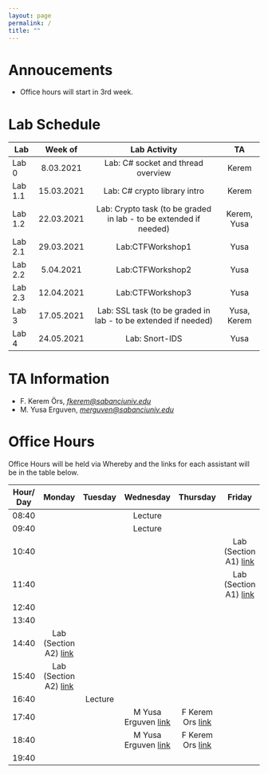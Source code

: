 ```yaml
---
layout: page
permalink: /
title: ""
---
```


# Annoucements
- Office hours will start in 3rd week.



# Lab Schedule

| Lab          |         Week of        |                                     Lab Activity                                     |      TA      |
| ------------ | :-------------------:  | :----------------------------------------------------------------------------------: | :----------: |
| Lab 0        |        8.03.2021       |                         Lab: C# socket and thread overview                           |     Kerem    |
| Lab 1.1      |       15.03.2021       |                             Lab: C# crypto library intro                             |     Kerem    |
| Lab 1.2      |       22.03.2021       |         Lab: Crypto task (to be graded in lab - to be extended if needed)            |  Kerem, Yusa |
| Lab 2.1      |       29.03.2021       |                                   Lab:CTFWorkshop1                                   |     Yusa     |
| Lab 2.2      |        5.04.2021       |                                   Lab:CTFWorkshop2                                   |     Yusa     |
| Lab 2.3      |       12.04.2021       |                                   Lab:CTFWorkshop3                                   |     Yusa     |
| Lab 3        |       17.05.2021       |           Lab: SSL task (to be graded in lab - to be extended if needed)             |  Yusa, Kerem |
| Lab 4        |       24.05.2021       |                                   Lab: Snort-IDS                                     |     Yusa     |


# TA Information

- F. Kerem Örs, *fkerem@sabanciuniv.edu*
- M. Yusa Erguven, *merguven@sabanciuniv.edu*    

# Office Hours

Office Hours will be held via Whereby and the links for each assistant will be in the table below. 






| Hour/ Day |     **Monday**      |     **Tuesday**     |    **Wednesday**    |    **Thursday**     |     **Friday**      |
| :-------: | :-----------------: |    :-----------:    |   :-------------:   |   :-------------:   | :-----------------: |
|   08:40   |                     |                     |       Lecture       |                     |                     |
|   09:40   |                     |                     |       Lecture       |                     |                     |
|   10:40   |                     |                     |                     |                     |  Lab (Section A1) [link](https://sabanciuniv.zoom.us/j/6988554191)  |
|   11:40   |                     |                     |                     |                     |  Lab (Section A1) [link](https://sabanciuniv.zoom.us/j/6988554191)  |
|   12:40   |                     |                     |                     |                     |                     |
|   13:40   |                     |                     |                     |                     |                     |
|   14:40   |  Lab (Section A2) [link](https://sabanciuniv.zoom.us/j/6988554191)  |                     |                     |                     |                     |
|   15:40   |  Lab (Section A2) [link](https://sabanciuniv.zoom.us/j/6988554191)  |                     |                     |                     |                     |
|   16:40   |                     |       Lecture       |                     |                     |                     |
|   17:40   |                     |                     | M Yusa Erguven [link](https://whereby.com/merguven) | F Kerem Ors [link](http://whereby.com/fkerem) |                     |
|   18:40   |                     |                     | M Yusa Erguven [link](https://whereby.com/merguven) | F Kerem Ors [link](http://whereby.com/fkerem) |                     |
|   19:40   |                     |                     |                     |                     |                     |
 
